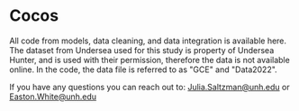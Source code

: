 # Cocos
All code from models, data cleaning, and data integration is available here. The dataset from Undersea used for this study is property of Undersea Hunter, and is used with their permission, therefore the data is not available online. In the code, the data file is referred to as "GCE" and "Data2022". 


If you have any questions you can reach out to: Julia.Saltzman@unh.edu or Easton.White@unh.edu 
